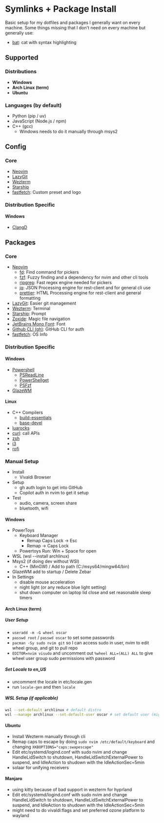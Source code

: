 # Symlinks + Package Install

Basic setup for my dotfiles and packages I generally want on every machine.
Some things missing that I don't need on every machine but generally use:

- [bat](https://github.com/sharkdp/bat): cat with syntax highlighting

## Supported

### Distributions

- **Windows**
- **Arch Linux (term)**
- **Ubuntu**

### Languages (by default)

- Python (pip / uv)
- JavaScript (Node.js / npm)
- C++ (gcc)
  - Windows needs to do it manually through msys2

## Config

### Core

- [Neovim](https://github.com/neovim/neovim/blob/master/INSTALL.md)
- [LazyGit](https://github.com/jesseduffield/lazygit)
- [Wezterm](https://wezterm.org/)
- [Starship](https://starship.rs/)
- [fastfetch](https://github.com/fastfetch-cli/fastfetch): Custom preset and logo

### Distribution Specific

#### Windows

- [ClangD](https://clangd.llvm.org/)

## Packages

### Core

- [Neovim](https://github.com/neovim/neovim/blob/master/INSTALL.md)
  - [fd](https://github.com/sharkdp/fd): Find command for pickers
  - [fzf](https://github.com/junegunn/fzf): Fuzzy finding and a dependency for nvim and other cli tools
  - [ripgrep](https://github.com/BurntSushi/ripgrep): Fast regex engine needed for pickers
  - [jq](https://jqlang.org/): JSON Processing engine for rest-client and for general cli use
  - [prettier](https://prettier.io/): HTML Processing engine for rest-client and general formatting
- [LazyGit](https://github.com/jesseduffield/lazygit): Easier git management
- [Wezterm](https://wezterm.org/): Terminal
- [Starship](https://starship.rs/): Prompt
- [Zoxide](https://github.com/ajeetdsouza/zoxide): Magic file navigation
- [JetBrains Mono Font](https://www.jetbrains.com/lp/mono/): Font
- [Github CLI (gh)](https://github.com/cli/cli): GitHub CLI for auth
- [fastfetch](https://github.com/fastfetch-cli/fastfetch): OS Info

### Distribution Specific

#### Windows

- [Powershell](https://learn.microsoft.com/en-us/powershell/scripting/install/installing-powershell-on-windows?view=powershell-7.5)
  - [PSReadLine](https://github.com/PowerShell/PSReadLine)
  - [PowerShellget](https://learn.microsoft.com/en-us/powershell/gallery/powershellget/install-powershellget?view=powershellget-3.x)
  - [PSFzf](https://github.com/kelleyma49/PSFzf.git)
- [GlazeWM](https://github.com/glzr-io/glazewm)

#### Linux

- C++ Compilers
  - [build-essentials](https://packages.debian.org/sid/build-essential)
  - [base-devel](https://archlinux.org/packages/core/any/base-devel/)
- [luarocks](https://innovativeinnovation.github.io/ubuntu-setup/lua/luarocks.html)
- [curl](https://curl.se/download.html): call APIs
- [zsh](https://www.zsh.org/)
- [i3](https://i3wm.org)
- [rofi](https://github.com/davatorium/rofi)

### Manual Setup

- Install
  - Vivaldi Browser
- Setup
  - gh auth login to get into GitHub
  - <CMD>Copilot auth</CMD> in nvim to get it setup
- Test
  - audio, camera, screen share
  - bluetooth, wifi 

#### Windows

- PowerToys
  - Keyboard Manager
    - Remap Caps Lock -> Esc
    - Remap <C-Shift-Caps Lock> -> Caps Lock
  - Powertoys Run: Win + Space for open
- WSL (wsl --install archlinux)
- Msys2 (if doing dev without WSl)
  - C++ (MinGW) / Add to path (C:/msys64/mingw64/bin)
- GlazeWM add to startup / Delete Zebar
- In Settings
  - disable mouse acceleration
  - night light (or any reduce blue light setting)
  - shut down computer on laptop lid close and set reasonable sleep timers

#### Arch Linux (term)

##### User Setup

- `useradd -m -G wheel oscar`
- `passwd root` / `passwd oscar` to set some passwords
- `pacman -Sy sudo nvim git` so I can access sudo in user, nvim to edit wheel group, and git to pull repo
- `EDITOR=nvim visudo` and uncomment out `%wheel ALL=(ALL) ALL` to give wheel user group sudo permissions with password

##### Set Locale to en_US

- uncomment the locale in etc/locale.gen
- run `locale-gen` and then `locale`

##### WSL Setup (if applicable)

```bash
wsl --set-default archlinux # default distro
wsl --manage archlinux --set-default-user oscar # set default user (might need to update wsl)
```

#### Ubuntu

- Install Wezterm manually through cli
- Remap caps to escape by doing `sudo nvim /etc/default/keyboard` and changing `XKBOPTIONS="caps:swapescape"`
- Edit etc/systemd/logind.conf with sudo nvim and change HandleLidSwitch to shutdown, HandleLidSwitchExternalPower to suspend, and IdleAction to shudown with the IdleActionSec=5min
- solaar for unifying receivers

#### Manjaro

- using kitty because of bad support in wezterm for hyprland
- Edit etc/systemd/logind.conf with sudo nvim and change HandleLidSwitch to shutdown, HandleLidSwitchExternalPower to suspend, and IdleAction to shudown with the IdleActionSec=5min
- might need to do vivaldi:flags and set preferred ozone platform to wayland

